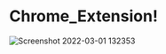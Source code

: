 # Chrome_Extension!     

![Screenshot 2022-03-01 132353](https://user-images.githubusercontent.com/77429211/156128241-5ba43b99-e7b0-4e7b-96f1-19787be0bc4d.png)
